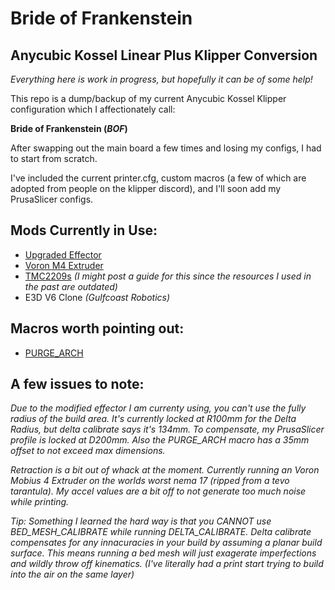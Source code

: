 # Bride of Frankenstein
## Anycubic Kossel Linear Plus Klipper Conversion

_Everything here is work in progress, but hopefully it can be of some help!_

This repo is a dump/backup of my current Anycubic Kossel Klipper configuration which I affectionately call:

**Bride of Frankenstein (_BOF_)**

After swapping out the main board a few times and losing my configs, I had to start from scratch.

I've included the current printer.cfg, custom macros (a few of which are adopted from people on the klipper discord), and I'll soon add my PrusaSlicer configs.

## Mods Currently in Use:

- [Upgraded Effector](https://www.thingiverse.com/thing:4329200)
- [Voron M4 Extruder](https://github.com/VoronDesign/Mobius-Extruder)
- [TMC2209s](https://www.amazon.com/BIGTREETECH-TMC2209-Stepper-Stepstick-Motherboard/dp/B07ZPYKL46/ref=sr_1_3?keywords=tmc2209&qid=1696062611&sr=8-3&th=1) _(I might post a guide for this since the resources I used in the past are outdated)_
- E3D V6 Clone _(Gulfcoast Robotics)_

## Macros worth pointing out:

- [PURGE_ARCH](https://github.com/whyme12/Klipper_Macro_Collection)

## A few issues to note:

*Due to the modified effector I am currenty using, you can't use the fully radius of the build area. It's currently locked at R100mm for the Delta Radius, but delta calibrate says it's 134mm. To compensate, my PrusaSlicer profile is locked at D200mm. Also the PURGE_ARCH macro has a 35mm offset to not exceed max dimensions.*

*Retraction is a bit out of whack at the moment. Currently running an Voron Mobius 4 Extruder on the worlds worst nema 17 (ripped from a tevo tarantula). My accel values are a bit off to not generate too much noise while printing.* 

*Tip: Something I learned the hard way is that you CANNOT use BED_MESH_CALIBRATE while running DELTA_CALIBRATE. Delta calibrate compensates for any innacuracies in your build by assuming a planar build surface. This means running a bed mesh will just exagerate imperfections and wildly throw off kinematics. (I've literally had a print start trying to build into the air on the same layer)*

